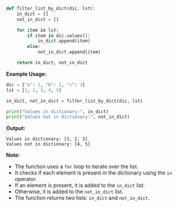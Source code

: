 ```python
def filter_list_by_dict(dic, lst):
    in_dict = []
    not_in_dict = []

    for item in lst:
        if item in dic.values():
            in_dict.append(item)
        else:
            not_in_dict.append(item)

    return in_dict, not_in_dict
```

**Example Usage:**

```python
dic = {"a": 1, "b": 2, "c": 3}
lst = [1, 2, 3, 4, 5]

in_dict, not_in_dict = filter_list_by_dict(dic, lst)

print("Values in dictionary:", in_dict)
print("Values not in dictionary:", not_in_dict)
```

**Output:**

```
Values in dictionary: [1, 2, 3]
Values not in dictionary: [4, 5]
```

**Note:**

* The function uses a `for` loop to iterate over the list.
* It checks if each element is present in the dictionary using the `in` operator.
* If an element is present, it is added to the `in_dict` list.
* Otherwise, it is added to the `not_in_dict` list.
* The function returns two lists: `in_dict` and `not_in_dict`.